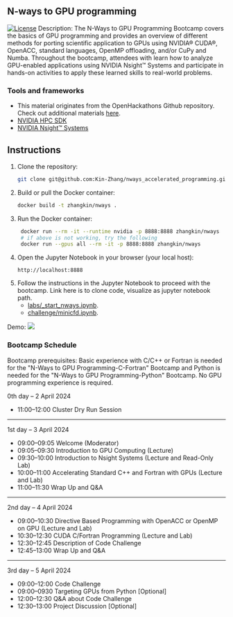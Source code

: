

N-ways to GPU programming
---
[![License](https://img.shields.io/badge/License-Apache%202.0-blue.svg)](https://opensource.org/licenses/Apache-2.0) 
Description: The N-Ways to GPU Programming Bootcamp covers the basics of GPU programming and provides an overview of different methods for porting scientific application to GPUs using NVIDIA® CUDA®, OpenACC, standard languages, OpenMP offloading, and/or CuPy and Numba. Throughout the bootcamp, attendees with learn how to analyze GPU-enabled applications using NVIDIA Nsight™ Systems and participate in hands-on activities to apply these learned skills to real-world problems.

### Tools and frameworks

- This material originates from the OpenHackathons Github repository. Check out additional materials [here](https://github.com/openhackathons-org).
- [NVIDIA HPC SDK](https://developer.nvidia.com/hpc-sdk)
- [NVIDIA Nsight™ Systems](https://developer.nvidia.com/nsight-systems)


## Instructions

1. Clone the repository:
   ```bash
   git clone git@github.com:Kin-Zhang/nways_accelerated_programming.git
    ```
2. Build or pull the Docker container:
   ```bash
   docker build -t zhangkin/nways .
   ```
   <!-- docker pull zhangkin/nways -->
3. Run the Docker container:
   ```bash
    docker run --rm -it --runtime nvidia -p 8888:8888 zhangkin/nways
    # if above is not working, try the following
    docker run --gpus all --rm -it -p 8888:8888 zhangkin/nways
    ```
4. Open the Jupyter Notebook in your browser (your local host):
   ```
   http://localhost:8888
   ```
5. Follow the instructions in the Jupyter Notebook to proceed with the bootcamp. Link here is to clone code, visualize as jupyter notebook path.
   - [labs/_start_nways.ipynb](_basic/_start_nways.ipynb).
   - [challenge/minicfd.ipynb](_challenge/minicfd.ipynb).

Demo:
![](_assets/demo.png)


### Bootcamp Schedule

Bootcamp prerequisites: Basic experience with C/C++ or Fortran is needed for the "N-Ways to GPU Programming-C-Fortran" Bootcamp and Python is needed for the "N-Ways to GPU Programming-Python" Bootcamp. No GPU programming experience is required.

0th day – 2 April 2024

- 11:00–12:00	Cluster Dry Run Session

---

1st day – 3 April 2024

- 09:00–09:05	Welcome (Moderator)
- 09:05–09:30	Introduction to GPU Computing (Lecture)
- 09:30–10:00	Introduction to Nsight Systems (Lecture and Read-Only Lab)
- 10:00–11:00	Accelerating Standard C++ and Fortran with GPUs (Lecture and Lab)
- 11:00–11:30	Wrap Up and Q&A

---

2nd day – 4 April 2024

- 09:00–10:30	Directive Based Programming with OpenACC or OpenMP on GPU (Lecture and Lab)
- 10:30–12:30	CUDA C/Fortran Programming (Lecture and Lab)
- 12:30–12:45	Description of Code Challenge
- 12:45–13:00	Wrap Up and Q&A

---

3rd day – 5 April 2024

- 09:00–12:00	Code Challenge
- 09:00–0930	Targeting GPUs from Python [Optional]
- 12:00–12:30	Q&A about Code Challenge
- 12:30–13:00	Project Discussion [Optional]